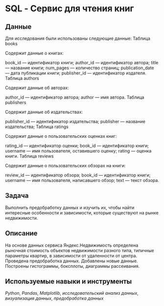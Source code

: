 # SQL - Сервис для чтения книг
## Данные
Для исследования были использованы следующие данные:
Таблица books

Содержит данные о книгах:

book_id — идентификатор книги;
author_id — идентификатор автора;
title — название книги;
num_pages — количество страниц;
publication_date — дата публикации книги;
publisher_id — идентификатор издателя.
Таблица authors

Содержит данные об авторах:

author_id — идентификатор автора;
author — имя автора.
Таблица publishers

Содержит данные об издательствах:

publisher_id — идентификатор издательства;
publisher — название издательства;
Таблица ratings

Содержит данные о пользовательских оценках книг:

rating_id — идентификатор оценки;
book_id — идентификатор книги;
username — имя пользователя, оставившего оценку;
rating — оценка книги.
Таблица reviews

Содержит данные о пользовательских обзорах на книги:

review_id — идентификатор обзора;
book_id — идентификатор книги;
username — имя пользователя, написавшего обзор;
text — текст обзора.
## Задача
Выполнить предобработку данных и изучить их, чтобы найти интересные особенности и зависимости, которые существуют на рынке недвижимости.
## Описание
На основе данных сервиса Яндекс.Недвижимость определена рыночная стоимость объектов недвижимости разного типа, типичные параметры квартир, в зависимости от удаленности от центра. Проведена предобработка данных. Добавлены новые данные. Построены гистограммы, боксплоты, диаграммы рассеивания.
## Используемые навыки и инструменты
*Python*, *Pandas*, *Matplotlib*, *исследовательский анализ данных*, *визуализация данных*, *предобработка данных*
